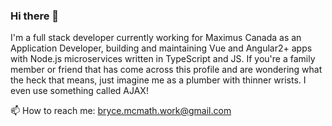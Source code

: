 ### Hi there 👋

I'm a full stack developer currently working for Maximus Canada as an Application Developer, building and maintaining Vue and Angular2+ apps with Node.js microservices written in TypeScript and JS. If you're a family member or friend that has come across this profile and are wondering what the heck that means, just imagine me as a plumber with thinner wrists. I even use something called AJAX!

📫 How to reach me: bryce.mcmath.work@gmail.com

